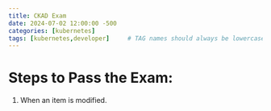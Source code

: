 ```yaml
---
title: CKAD Exam
date: 2024-07-02 12:00:00 -500
categories: [kubernetes]
tags: [kubernetes,developer]     # TAG names should always be lowercase
---
```


# Steps to Pass the Exam:
1. When an item is modified. 
